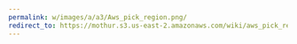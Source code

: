 ```yaml
---
permalink: w/images/a/a3/Aws_pick_region.png/
redirect_to: https://mothur.s3.us-east-2.amazonaws.com/wiki/aws_pick_region.png
---
```


